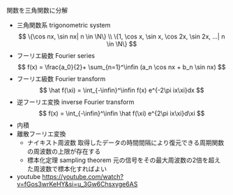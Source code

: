 関数を三角関数に分解
- 三角関数系 trigonometric system
    $$
    \{\cos nx, \sin nx| n \in \N\} \\
    \{1, \cos x, \sin x, \cos 2x, \sin 2x, ...| n \in \N\}
    $$
- フーリエ級数 Fourier series
    $$
    f(x) = \frac{a_0}{2}+ \sum_{n=1}^\infin (a_n \cos nx + b_n \sin nx)
    $$
- フーリエ級数 Fourier transform
    $$
    \hat f(\xi) = \int_{-\infin}^\infin f(x) e^{-2\pi ix\xi}dx
    $$
- 逆フーリエ変換 inverse Fourier transform
    $$
    f(x) = \int_{-\infin}^\infin \hat f(\xi) e^{2\pi ix\xi}d\xi
    $$
- 内積
- 離散フーリエ変換
    - ナイキスト周波数
        取得したデータの時間間隔により復元できる周期関数の周波数の上限が存在する
    - 標本化定理 sampling theorem
        元の信号をその最大周波数の2倍を超えた周波数で標本化すればよい
- youtube
    https://youtube.com/watch?v=fGos3wrKeHY&si=u_3Gw6Chsxyge6AS